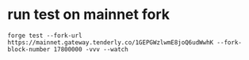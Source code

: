 # run test on mainnet fork
`forge test --fork-url https://mainnet.gateway.tenderly.co/1GEPGWzlwmE8joQ6udWwhK --fork-block-number 17800000 -vvv --watch`
